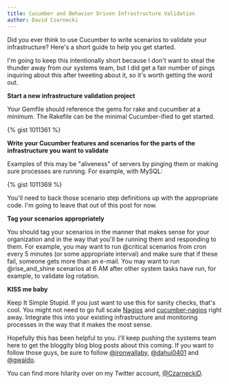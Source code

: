 ```yaml
---
title: Cucumber and Behavior Driven Infrastructure Validation
author: David Czarnecki
---
```

Did you ever think to use Cucumber to write scenarios to validate your infrastructure? Here's a short guide to help you get started.

 I'm going to keep this intentionally short because I don't want to steal the thunder away from our systems team, but I did get a fair number of pings inquiring about this after tweeting about it, so it's worth getting the word out.

 **Start a new infrastructure validation project**

 Your Gemfile should reference the gems for rake and cucumber at a minimum. The Rakefile can be the minimal Cucumber-ified to get started.

 {% gist 1011361 %}

 **Write your Cucumber features and scenarios for the parts of the infrastructure you want to validate**

 Examples of this may be "aliveness" of servers by pinging them or making sure processes are running. For example, with MySQL:

 {% gist 1011369 %}

 You'll need to back those scenario step definitions up with the appropriate code. I'm going to leave that out of this post for now.

 **Tag your scenarios appropriately**

 You should tag your scenarios in the manner that makes sense for your organization and in the way that you'll be running them and responding to them. For example, you may want to run @critical scenarios from cron every 5 minutes (or some appropriate interval) and make sure that if these fail, someone gets more than an e-mail. You may want to run @rise_and_shine scenarios at 6 AM after other system tasks have run, for example, to validate log rotation.

 **KISS me baby**

 Keep It Simple Stupid. If you just want to use this for sanity checks, that's cool. You might not need to go full scale [Nagios](http://www.nagios.org/) and [cucumber-nagios](http://auxesis.github.com/cucumber-nagios/) right away. Integrate this into your existing infrastructure and monitoring processes in the way that it makes the most sense.

 Hopefully this has been helpful to you. I'll keep pushing the systems team here to get the bloggity blog blog posts about this coming. If you want to follow those guys, be sure to follow [@ironwallaby](http://twitter.com/ironwallaby), [@dahui0401](http://twitter.com/dahui0401) and [@gwaldo](http://twitter.com/gwaldo).

 You can find more hilarity over on my Twitter account, [@CzarneckiD](http://twitter.com/czarneckid).
